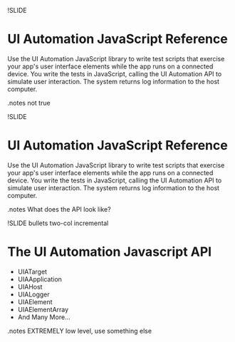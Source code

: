 !SLIDE
# UI Automation JavaScript Reference
Use the UI Automation JavaScript library to write test scripts that exercise your app's user interface elements while the app runs on a connected device. You write the tests in JavaScript, calling the UI Automation API to simulate user interaction. The system returns log information to the host computer.

.notes not true

!SLIDE
# UI Automation JavaScript Reference
Use the UI Automation JavaScript library to write test scripts that exercise your app's user interface elements while the app runs on a <span class="hilite">connected device</span>. You write the tests in JavaScript, calling the UI Automation API to simulate user interaction. The system returns log information to the host computer.

.notes What does the API look like?

!SLIDE bullets two-col incremental
# The UI Automation Javascript API
* UIATarget
* UIAApplication
* UIAHost
* UIALogger
* UIAElement
* UIAElementArray
* And Many More...

.notes EXTREMELY low level, use something else
